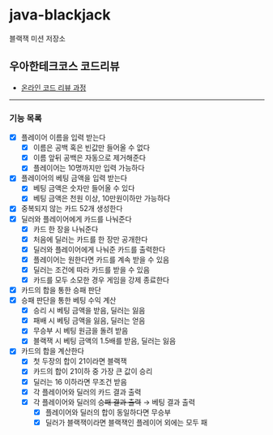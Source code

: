 # java-blackjack

블랙잭 미션 저장소

## 우아한테크코스 코드리뷰

- [온라인 코드 리뷰 과정](https://github.com/woowacourse/woowacourse-docs/blob/master/maincourse/README.md)

---

### 기능 목록

- [x] 플레이어 이름을 입력 받는다
    - [x] 이름은 공백 혹은 빈값만 들어올 수 없다
    - [x] 이름 앞뒤 공백은 자동으로 제거해준다
    - [x] 플레이어는 10명까지만 입력 가능하다
- [x] 플레이어의 베팅 금액을 입력 받는다
    - [x] 베팅 금액은 숫자만 들어올 수 있다
    - [x] 베팅 금액은 천원 이상, 10만원이하만 가능하다
- [x] 중복되지 않는 카드 52개 생성한다
- [x] 딜러와 플레이어에게 카드를 나눠준다
    - [x] 카드 한 장을 나눠준다
    - [x] 처음에 딜러는 카드를 한 장만 공개한다
    - [x] 딜러와 플레이어에게 나눠준 카드를 출력한다
    - [x] 플레이어는 원한다면 카드를 계속 받을 수 있음
    - [x] 딜러는 조건에 따라 카드를 받을 수 있음
    - [x] 카드를 모두 소모한 경우 게임을 강제 종료한다
- [x] 카드의 합을 통한 승패 판단
- [x] 승패 판단을 통한 베팅 수익 계산
  - [x] 승리 시 베팅 금액을 받음, 딜러는 잃음
  - [x] 패배 시 베팅 금액을 잃음, 딜러는 얻음
  - [x] 무승부 시 베팅 원금을 돌려 받음
  - [x] 블랙잭 시 베팅 금액의 1.5배를 받음, 딜러는 잃음
- [x] 카드의 합을 계산한다
  - [x] 첫 두장의 합이 21이라면 블랙잭
  - [x] 카드의 합이 21이하 중 가장 큰 값이 승리
  - [x] 딜러는 16 이하라면 무조건 받음
  - [x] 각 플레이어와 딜러의 카드 결과 출력
  - [x] 각 플레이어와 딜러의 ~~승패 결과 출력~~ → 베팅 결과 출력
    - [x] 플레이어와 딜러의 합이 동일하다면 무승부
    - [x] 딜러가 블랙잭이라면 블랙잭인 플레이어 외에는 모두 패
